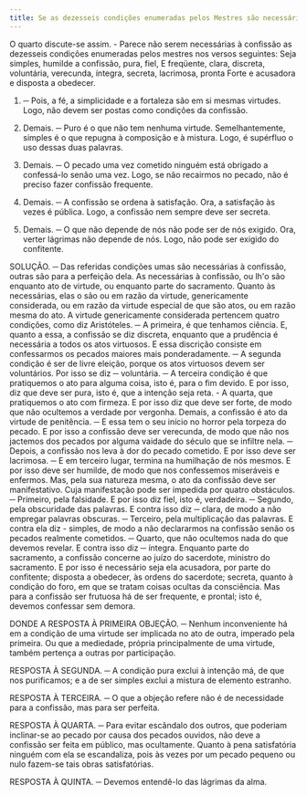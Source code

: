 ```yaml
---
title: Se as dezesseis condições enumeradas pelos Mestres são necessárias à confissão
---
```


O quarto discute-se assim. - Parece não serem necessárias à confissão as dezesseis condições enumeradas pelos mestres nos versos seguintes:  Seja simples, humilde a confissão, pura, fiel,  E freqüente, clara, discreta, voluntária, verecunda,  íntegra, secreta, lacrimosa, pronta  Forte e acusadora e disposta a obedecer.  

1. ─ Pois, a fé, a simplicidade e a fortaleza são em si mesmas virtudes. Logo, não devem ser postas como condições da confissão.  

2. Demais. ─ Puro é o que não tem nenhuma virtude. Semelhantemente, simples é o que repugna à composição e à mistura. Logo, é supérfluo o uso dessas duas palavras.  

3. Demais. ─ O pecado uma vez cometido ninguém está obrigado a confessá-lo senão uma vez. Logo, se não recairmos no pecado, não é preciso fazer confissão frequente.  

4. Demais. ─ A confissão se ordena à satisfação. Ora, a satisfação às vezes é pública. Logo, a confissão nem sempre deve ser secreta.  

5. Demais. ─ O que não depende de nós não pode ser de nós exigido. Ora, verter lágrimas não depende de nós. Logo, não pode ser exigido do confitente.  

SOLUÇÃO. ─ Das referidas condições umas são necessárias à confissão, outras são para a perfeição dela.  As necessárias à confissão, ou lh'o são enquanto ato de virtude, ou enquanto parte do sacramento.  Quanto às necessárias, elas o são ou em razão da virtude, genericamente considerada, ou em razão da virtude especial de que são atos, ou em razão mesma do ato.  A virtude genericamente considerada pertencem quatro condições, como diz Aristóteles. ─ A primeira, é que tenhamos ciência. E, quanto a essa, a confissão se diz discreta, enquanto que a prudência é necessária a todos os atos virtuosos. E essa discrição consiste em confessarmos os pecados maiores mais ponderadamente. ─ A segunda condição é ser de livre eleição, porque os atos virtuosos devem ser voluntários. Por isso se diz ─ voluntária. ─ A terceira condição é que pratiquemos o ato para alguma coisa, isto é, para o fim devido. E por isso, diz que deve ser pura, isto é, que a intenção seja reta. - A quarta, que pratiquemos o ato com firmeza. E por isso diz que deve ser forte, de modo que não ocultemos a verdade por vergonha.  Demais, a confissão é ato da virtude de penitência. ─ E essa tem o seu início no horror pela torpeza do pecado. E por isso a confissão deve ser verecunda, de modo que não nos jactemos dos pecados por alguma vaidade do século que se infiltre nela. ─ Depois, a confissão nos leva à dor do pecado cometido. E por isso deve ser lacrimosa. ─ E em terceiro lugar, termina na humilhação de nós mesmos. E por isso deve ser humilde, de modo que nos confessemos miseráveis e enfermos. Mas, pela sua natureza mesma, o ato da confissão deve ser manifestativo. Cuja manifestação pode ser impedida por quatro obstáculos. ─ Primeiro, pela falsidade. E por isso diz fiel, isto é, verdadeira. ─ Segundo, pela obscuridade das palavras. E contra isso diz ─ clara, de modo a não empregar palavras obscuras. ─ Terceiro, pela multiplicação das palavras. E contra ela diz - simples, de modo a não declararmos na confissão senão os pecados realmente cometidos. ─ Quarto, que não ocultemos nada do que devemos revelar. E contra isso diz ─ íntegra.  Enquanto parte do sacramento, a confissão concerne ao juízo do sacerdote, ministro do sacramento. E por isso é necessário seja ela acusadora, por parte do confitente; disposta a obedecer, às ordens do sacerdote; secreta, quanto à condição do foro, em que se tratam coisas ocultas da consciência. Mas para a confissão ser frutuosa há de ser frequente, e prontal; isto é, devemos confessar sem demora.  

DONDE A RESPOSTA À PRIMEIRA OBJEÇÃO. ─ Nenhum inconveniente há em a condição de uma virtude ser implicada no ato de outra, imperado pela primeira. Ou que a mediedade, própria principalmente de uma virtude, também pertença a outras por participação.  

RESPOSTA À SEGUNDA. ─ A condição pura exclui à intenção má, de que nos purificamos; e a de ser simples exclui a mistura de elemento estranho.  

RESPOSTA À TERCEIRA. ─ O que a objeção refere não é de necessidade para a confissão, mas para ser perfeita.  

RESPOSTA À QUARTA. ─ Para evitar escândalo dos outros, que poderiam inclinar-se ao pecado por causa dos pecados ouvidos, não deve a confissão ser feita em público, mas ocultamente. Quanto à pena satisfatória ninguém com ela se escandaliza, pois às vezes por um pecado pequeno ou nulo fazem-se tais obras satisfatórias.  

RESPOSTA À QUINTA. ─ Devemos entendê-lo das lágrimas da alma.